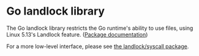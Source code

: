 # Go landlock library

The Go landlock library restricts the Go runtime's ability to use
files, using Linux 5.13's Landlock feature. ([Package
documentation](https://pkg.go.dev/github.com/landlock-lsm/go-landlock/landlock))

For a more low-level interface, please see [the landlock/syscall
package](https://pkg.go.dev/github.com/landlock-lsm/go-landlock/landlock/syscall).

